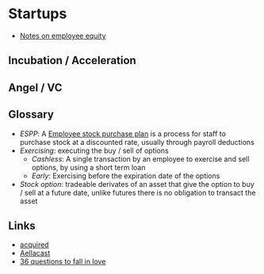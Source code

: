 # Startups

- [Notes on employee equity](https://blog.samaltman.com/employee-equity)

## Incubation / Acceleration

## Angel / VC

## Glossary

- _ESPP_: A [Employee stock purchase plan](https://www.investopedia.com/terms/e/espp.asp) is a process for staff to purchase stock at a discounted rate, usually through payroll deductions
- _Exercising_: executing the buy / sell of options
  - _Cashless_: A single transaction by an employee to exercise and sell options, by using a short term loan
  - _Early_: Exercising before the expiration date of the options
- _Stock option_: tradeable derivates of an asset that give the option to buy / sell at a future date, unlike futures there is no obligation to transact the asset

## Links

- [acquired](https://www.acquired.fm/)
- [Aellacast](https://linktr.ee/AellaAppHQ)
- [36 questions to fall in love](http://36questionsinlove.com/)
